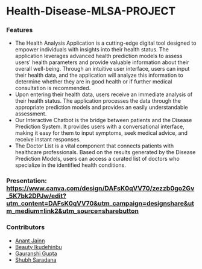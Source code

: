 # Health-Disease-MLSA-PROJECT
### Features
* The Health Analysis Application is a cutting-edge digital tool designed to empower individuals with insights into their health status. The application leverages advanced health prediction models to assess users' health parameters and provide valuable information about their overall well-being. Through an intuitive user interface, users can input their health data, and the application will analyze this information to determine whether they are in good health or if further medical consultation is recommended.
* Upon entering their health data, users receive an immediate analysis of their health status. The application processes the data through the appropriate prediction models and provides an easily understandable assessment.
* Our Interactive Chatbot is the bridge between patients and the Disease Prediction System. It provides users with a conversational interface, making it easy for them to input symptoms, seek medical advice, and receive instant responses.
* The Doctor List is a vital component that connects patients with healthcare professionals. Based on the results generated by the Disease Prediction Models, users can access a curated list of doctors who specialize in the identified health conditions.

### Presentation: https://www.canva.com/design/DAFsK0qVV70/zezzb0go2Gv_5K7bk2DPJw/edit?utm_content=DAFsK0qVV70&utm_campaign=designshare&utm_medium=link2&utm_source=sharebutton
### Contributors
* [Anant Jainn](https://github.com/AnantJainn)
* [Beauty Ikudehinbu](https://github.com/mzbhewtee)
* [Gauranshi Gupta](https://github.com/ggauranshi-03)
* [Shubh Saradana](https://github.com/shubhsardana29)

